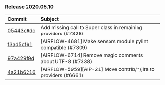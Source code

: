 

### Release 2020.05.10

| Commit                                                                                         | Subject                                                         |
|:-----------------------------------------------------------------------------------------------|:----------------------------------------------------------------|
| [05443c6dc](https://github.com/apache/airflow/commit/05443c6dc8100e791446bbcc0df04de6e34017bb) | Add missing call to Super class in remaining providers (#7828)  |
| [f3ad5cf61](https://github.com/apache/airflow/commit/f3ad5cf6185b9d406d0fb0a4ecc0b5536f79217a) | [AIRFLOW-4681] Make sensors module pylint compatible (#7309)    |
| [97a429f9d](https://github.com/apache/airflow/commit/97a429f9d0cf740c5698060ad55f11e93cb57b55) | [AIRFLOW-6714] Remove magic comments about UTF-8 (#7338)        |
| [4a21b6216](https://github.com/apache/airflow/commit/4a21b62161a8e14f0dbc06f292f4662832c52669) | [AIRFLOW-5959][AIP-21] Move contrib/*/jira to providers (#6661) |
